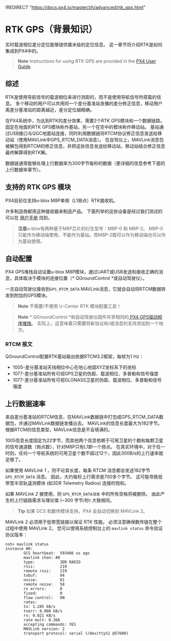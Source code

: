 !REDIRECT "https://docs.px4.io/master/zh/advanced/rtk_gps.html"

# RTK GPS（背景知识）

实时载波相位差分定位能够提供厘米级的定位信息。 这一章节将介绍RTK是如何集成到PX4中的。

> **Note** Instructions for *using* RTK GPS are provided in the [PX4 User Guide](https://docs.px4.io/master/en/advanced_features/rtk-gps.html).

## 综述

RTK是使用导航信号的载波相位来进行测距的，而不是使用导航信号所搭载的信息。 多个移动的用户可以共用同一个差分基准站发播的差分修正信息，移动用户离差分基准站的距离越近，差分定位越精确。

在PX4系统中，为达到RTK的差分效果，需要2个RTK GPS模块和一个数据链路。 固定在地面的RTK GPS模块称作基站，另一个在空中的模块称作移动站。 基站通过USB接口与QGC地面站连接，同时利用数据链将RTCM协议修正信息发送给移动站（使用MAVLink中GPS_RTCM_DATA消息）。 在自驾仪上，MAVLink消息包被解包得到RTCM的修正信息，并把这些信息发送给移动站，移动站结合修正信息最终解算得到RTK解。

数据链通常能够处理上行数据率为300字节每秒的数据（更详细的信息参考下面的上行数据率章节）。

## 支持的 RTK GPS 模块

PX4目前仅支持u-blox M8P单频（L1频点）RTK接收机。

许多制造商都用这种接收器来制造产品。 下面列举的这些设备是经过我们测试的可以在 [用户手册](https://docs.px4.io/master/en/gps_compass/rtk_gps.html#supported-rtk-devices) 找到。

> **注意**u-blox有两种基于M8P芯片的衍生型号：M8P-0 和 M8P-2。 M8P-0只能作为移动端使用，不能作为基站。而M8P-2既可以作为移动端也可以作为基站使用。

## 自动配置

PX4 GPS堆栈自动设置u-blox M8P模块，通过UART或USB发送和接收正确的消息，具体取决于模块的连接位置（* QGroundControl *或自动驾驶仪）。

一旦自动驾驶仪接收到` GPS_RTCM_DATA ` MAVLink消息，它就会自动将RTCM数据转发到附加的GPS模块。

> **Note** 不需要/不使用 U-Center RTK 模块配置工具！

<span></span>

> **Note** * QGroundControl *和自动驾驶仪固件共享相同的[ PX4 GPS驱动程序堆栈](https://github.com/PX4/GpsDrivers)。 实际上，这意味着只需要将新协议和/或消息的支持添加到一个地方。

### RTCM 报文

QGroundControl配置RTK基站输出依据RTCM3.2框架，每帧为1 Hz：

- 1005-差分基准站天线相位中心在地心地固XYZ坐标系下的坐标
- 1077-差分基准站所有可视GPS卫星的伪距、载波相位、多普勒和信号强度
- 1077-差分基准站所有可视GLONASS卫星的伪距、载波相位、多普勒和信号强度

## 上行数据速率

来自差分基准站的RTCM信息，在MAVLink数据链中打包成GPS_RTCM_DATA数据包，并通过MAVLink数据链发播出去。 MAVLink的信息长度最大为182字节。 根据RTCM的信息类型，MAVLink信息是不会填满的。

1005信息长度固定为22字节，而其他两个信息依赖于可用卫星的个数和每颗卫星的信号通道数（频点数），针对M8P只有L1即一个频点。 在真实环境中，对于任一时刻，任何一个导航系统的可用卫星个数不超过12个，因此300B/s的上行速率就足够了。

如果使用 *MAVLink 1* ，则不论其长度，每条 RTCM 消息都会发送182字节 `GPS_RTCM_DATA` 消息。 因此，大约每秒上行需求是700多个字节。 这可能导致低带宽半双轨遥测模块 (如3DR Telemetry Radios) 连接的饱和。

如果 *MAVLink 2* 被使用，则 `GPS_RTCM_DATA消息` 中的所有空格将被删除。 由此产生的上行链路需求与理论值 (~300 字节/秒) 大致相同。

> **Tip** 如果 GCS 和数传模块支持，PX4 会自动切换到 MAVLink 2。

MAVLink 2 必须用于低带宽链接以保证 RTK 性能。 必须注意确保数传链在整个过程中使用 MAVLink 2。 您可以使用系统控制台上的 `mavlink status` 命令验证协议版本：

    nsh> mavlink status
    instance #0:
            GCS heartbeat:  593486 us ago
            mavlink chan: #0
            type:           3DR RADIO
            rssi:           219
            remote rssi:    219
            txbuf:          94
            noise:          61
            remote noise:   58
            rx errors:      0
            fixed:          0
            flow control:   ON
            rates:
            tx: 1.285 kB/s
            txerr: 0.000 kB/s
            rx: 0.021 kB/s
            rate mult: 0.366
            accepting commands: YES
            MAVLink version: 2
            transport protocol: serial (/dev/ttyS1 @57600)